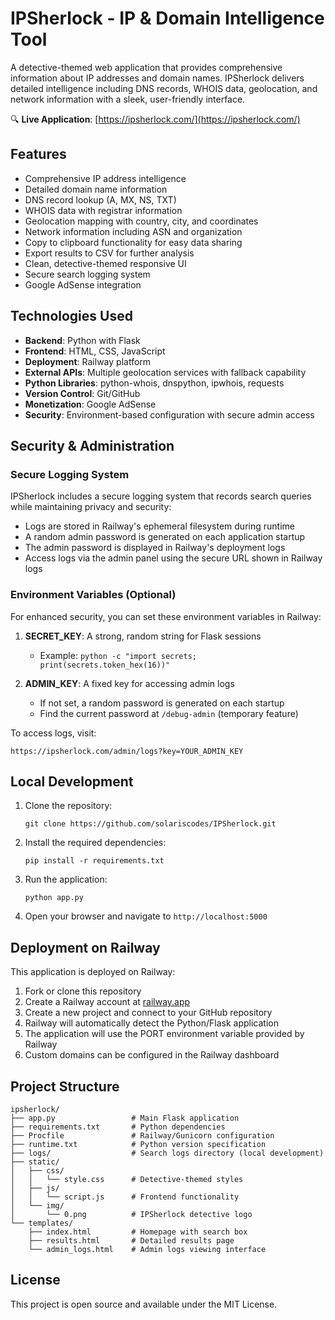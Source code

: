 # IPSherlock - IP & Domain Intelligence Tool

A detective-themed web application that provides comprehensive information about IP addresses and domain names. IPSherlock delivers detailed intelligence including DNS records, WHOIS data, geolocation, and network information with a sleek, user-friendly interface.

🔍 **Live Application**: [https://ipsherlock.com/](https://ipsherlock.com/)

## Features

- Comprehensive IP address intelligence
- Detailed domain name information
- DNS record lookup (A, MX, NS, TXT)
- WHOIS data with registrar information
- Geolocation mapping with country, city, and coordinates
- Network information including ASN and organization
- Copy to clipboard functionality for easy data sharing
- Export results to CSV for further analysis
- Clean, detective-themed responsive UI
- Secure search logging system
- Google AdSense integration

## Technologies Used

- **Backend**: Python with Flask
- **Frontend**: HTML, CSS, JavaScript
- **Deployment**: Railway platform
- **External APIs**: Multiple geolocation services with fallback capability
- **Python Libraries**: python-whois, dnspython, ipwhois, requests
- **Version Control**: Git/GitHub
- **Monetization**: Google AdSense
- **Security**: Environment-based configuration with secure admin access

## Security & Administration

### Secure Logging System

IPSherlock includes a secure logging system that records search queries while maintaining privacy and security:

- Logs are stored in Railway's ephemeral filesystem during runtime
- A random admin password is generated on each application startup
- The admin password is displayed in Railway's deployment logs
- Access logs via the admin panel using the secure URL shown in Railway logs

### Environment Variables (Optional)

For enhanced security, you can set these environment variables in Railway:

1. **SECRET_KEY**: A strong, random string for Flask sessions
   - Example: `python -c "import secrets; print(secrets.token_hex(16))"`

2. **ADMIN_KEY**: A fixed key for accessing admin logs
   - If not set, a random password is generated on each startup
   - Find the current password at `/debug-admin` (temporary feature)

To access logs, visit:
```
https://ipsherlock.com/admin/logs?key=YOUR_ADMIN_KEY
```

## Local Development

1. Clone the repository:
   ```
   git clone https://github.com/solariscodes/IPSherlock.git
   ```
2. Install the required dependencies:
   ```
   pip install -r requirements.txt
   ```
3. Run the application:
   ```
   python app.py
   ```
4. Open your browser and navigate to `http://localhost:5000`

## Deployment on Railway

This application is deployed on Railway:

1. Fork or clone this repository
2. Create a Railway account at [railway.app](https://railway.app)
3. Create a new project and connect to your GitHub repository
4. Railway will automatically detect the Python/Flask application
5. The application will use the PORT environment variable provided by Railway
6. Custom domains can be configured in the Railway dashboard

## Project Structure

```
ipsherlock/
├── app.py                 # Main Flask application
├── requirements.txt       # Python dependencies
├── Procfile               # Railway/Gunicorn configuration
├── runtime.txt            # Python version specification
├── logs/                  # Search logs directory (local development)
├── static/
│   ├── css/
│   │   └── style.css      # Detective-themed styles
│   ├── js/
│   │   └── script.js      # Frontend functionality
│   └── img/
│       └── 0.png          # IPSherlock detective logo
└── templates/
    ├── index.html         # Homepage with search box
    ├── results.html       # Detailed results page
    └── admin_logs.html    # Admin logs viewing interface
```

## License

This project is open source and available under the MIT License.
